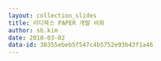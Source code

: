 ```yaml
---
layout: collection_slides
title: 리디북스 PAPER 개발 비화
author: sb.kim
date: 2018-03-02
data-id: 30355ebeb5f547c4b5752e93b43f1a46
---
```

